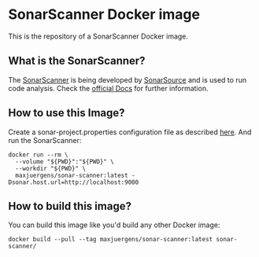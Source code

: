 # SonarScanner Docker image

This is the repository of a SonarScanner Docker image.

## What is the SonarScanner?

The [SonarScanner][1] is being developed by [SonarSource][2] and is used to run
code analysis. Check the [official Docs][3] for further information.

## How to use this Image?

Create a sonar-project.properties configuration file as described [here][4]. And
run the SonarScanner:

```
docker run --rm \
  --volume "${PWD}":"${PWD}" \
  --workdir "${PWD}" \
  maxjuergens/sonar-scanner:latest -Dsonar.host.url=http://localhost:9000
```

## How to build this image?

You can build this image like you'd build any other Docker image:

```
docker build --pull --tag maxjuergens/sonar-scanner:latest sonar-scanner/
```

[1]: https://github.com/SonarSource/sonar-scanner-cli
[2]: https://www.sonarsource.com/
[3]: https://docs.sonarqube.org/latest/analysis/scan/sonarscanner/
[4]: https://docs.sonarqube.org/latest/analysis/scan/sonarscanner/#header-2
